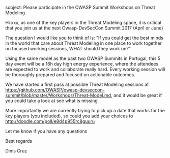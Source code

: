 subject: Please participate in the OWASP Summit Workshops on Threat Modeling

Hi xxx, as one of the key players in the Threat Modeling space, it is critical that you join us at the next Owasp-DevSecCon Summit 2017 (April or June)

The question I would like you to think of is: "If you could get the best minds in the world that care about Threat Modeling in one place to work together on focused working sessions, WHAT should they work on?"

Using the same model as the past two OWASP Summits in Portugal, this 5 day event will be a 16h day high energy experience, where the attendees are expected to work and collaborate really hard. Every working session will be thoroughly prepared and focused on actionable outcomes.

We have started a first pass at possible Threat Modeling sessions at https://github.com/OWASP/owasp-devseccon-summit/blob/master/Workshops/Threat-Model.md, and it would be great if you could take a look at see what is missing

More importantly we are currently trying to pick up a date that works for the key players (you included), so could you add your choices to http://doodle.com/poll/e8d4p955rc8guuru

Let me know if you have any questions

Best regards

Dinis Cruz
